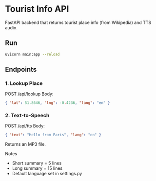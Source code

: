 # Tourist Info API

FastAPI backend that returns tourist place info (from Wikipedia) and TTS audio.  

## Run
```bash
uvicorn main:app --reload
```

## Endpoints
### 1. Lookup Place
POST /api/lookup
Body:

``` json
{ "lat": 51.8646, "lng": -0.4236, "lang": "en" }
```

### 2. Text-to-Speech
POST /api/tts
Body:

``` json
{ "text": "Hello from Paris", "lang": "en" }
```
Returns an MP3 file.

Notes
- Short summary = 5 lines
- Long summary = 15 lines
- Default language set in settings.py
